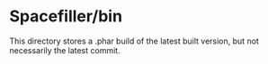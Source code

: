 Spacefiller/bin
===
This directory stores a .phar build of the latest built version, but not necessarily the latest commit.

